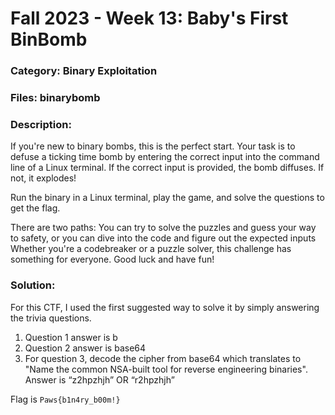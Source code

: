 # Fall 2023 - Week 13: Baby's First BinBomb

### Category: Binary Exploitation

### Files: binarybomb

### Description: 
If you're new to binary bombs, this is the perfect start. Your task is to defuse a ticking time bomb by entering the correct input into the command line of a Linux terminal. If the correct input is provided, the bomb diffuses. If not, it explodes!

Run the binary in a Linux terminal, play the game, and solve the questions to get the flag. 

There are two paths: You can try to solve the puzzles and guess your way to safety, or you can dive into the code and figure out the expected inputs
Whether you're a codebreaker or a puzzle solver, this challenge has something for everyone. Good luck and have fun!

### Solution:
For this CTF, I used the first suggested way to solve it by simply answering the trivia questions.

1.  Question 1 answer is b
2. Question 2 answer is base64
3. For question 3, decode the cipher from base64 which translates to "Name the common NSA-built tool for reverse engineering binaries". Answer is “z2hpzhjh” OR “r2hpzhjh”

Flag is `Paws{b1n4ry_b00m!}`
